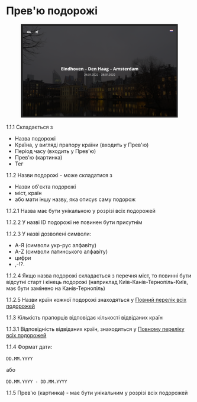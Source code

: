 # Прев'ю подорожі

<figure><img src="../../../.gitbook/assets/image (4).png" alt=""><figcaption></figcaption></figure>

1.1.1 Складається з

* Назва подорожі
* Країна, у вигляді прапору країни (входить у Прев'ю)
* Період часу (входить у Прев'ю)
* Прев'ю (картинка)
* Тег

1.1.2 Назви подорожі - може складатися з

* Назви об'єкта подорожі
* міст, країн
* або мати іншу назву, яка описує саму подорож

1.1.2.1 Назва має бути унікальною у розрізі всіх подорожей

1.1.2.2 У назві ID подорожі не повинен бути присутнім

1.1.2.3 У назві дозволені символи:

* А-Я (символи укр-рус алфавіту)
* A-Z (символи латинського алфавіту)
* цифри
* ,-!?.

1.1.2.4 Якщо назва подорожі складається з перечня міст, то повинні бути відсутні старт і кінець подорожі (наприклад Київ-Канів-Тернопіль-Київ, має бути замінено на Канів-Тернопіль)

1.1.2.5 Назви країн кожної подорожі знаходяться у [Повний перелік всіх подорожей](../../../Requirements/4.travel/travels-list.md)

1.1.3 Кількість прапорців відповідає кількості відвіданих країн

1.1.3.1 Відповідність відвіданих країн, знаходиться у [Повному переліку всіх подорожей](../../../Requirements/4.travel/travels-list.md)

1.1.4 Формат дати:

`DD.MM.YYYY`

або

`DD.MM.YYYY - DD.MM.YYYY`

1.1.5 Прев'ю (картинка) - має бути унікальним у розрізі всіх подорожей
